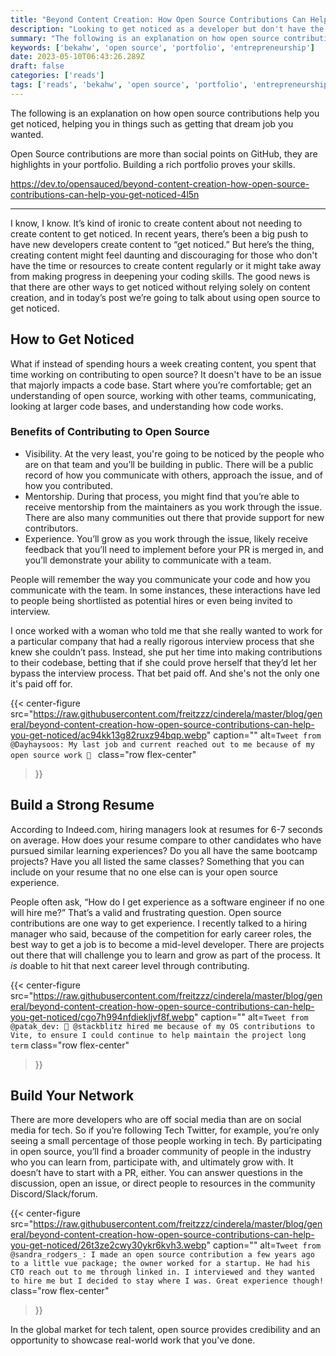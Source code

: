 ```yaml
---
title: "Beyond Content Creation: How Open Source Contributions Can Help You Get Noticed"
description: "Looking to get noticed as a developer but don't have the time or resources to create content regularly? This blog post explains how open source contributions can help you build credibility, get noticed, and even land your dream job. Learn practical tips for contributing to open source projects, building a strong resume, and growing your network in the tech industry."
summary: "The following is an explanation on how open source contributions help you get noticed, helping you in things such as getting that dream job you wanted. Open Source contributions are more than social points on GitHub, they are highlights in your portfolio. Building a rich portfolio proves your skills."
keywords: ['bekahw', 'open source', 'portfolio', 'entrepreneurship']
date: 2023-05-10T06:43:26.289Z
draft: false
categories: ['reads']
tags: ['reads', 'bekahw', 'open source', 'portfolio', 'entrepreneurship']
---
```


The following is an explanation on how open source contributions help you get noticed, helping you in things such as getting that dream job you wanted.

Open Source contributions are more than social points on GitHub, they are highlights in your portfolio. Building a rich portfolio proves your skills.

https://dev.to/opensauced/beyond-content-creation-how-open-source-contributions-can-help-you-get-noticed-4l5n

---

I know, I know. It’s kind of ironic to create content about not needing to create content to get noticed. In recent years, there’s been a big push to have new developers create content to “get noticed.” But here’s the thing, creating content might feel daunting and discouraging for those who don't have the time or resources to create content regularly or it might take away from making progress in deepening your coding skills. The good news is that there are other ways to get noticed without relying solely on content creation, and in today’s post we’re going to talk about using open source to get noticed.

[](#how-to-get-noticed)How to Get Noticed
-----------------------------------------

What if instead of spending hours a week creating content, you spent that time working on contributing to open source? It doesn't have to be an issue that majorly impacts a code base. Start where you’re comfortable; get an understanding of open source, working with other teams, communicating, looking at larger code bases, and understanding how code works.

### [](#benefits-of-contributing-to-open-source)Benefits of Contributing to Open Source

*   Visibility. At the very least, you're going to be noticed by the people who are on that team and you’ll be building in public. There will be a public record of how you communicate with others, approach the issue, and of how you contributed.
*   Mentorship. During that process, you might find that you’re able to receive mentorship from the maintainers as you work through the issue. There are also many communities out there that provide support for new contributors.
*   Experience. You’ll grow as you work through the issue, likely receive feedback that you’ll need to implement before your PR is merged in, and you’ll demonstrate your ability to communicate with a team.

People will remember the way you communicate your code and how you communicate with the team. In some instances, these interactions have led to people being shortlisted as potential hires or even being invited to interview.

I once worked with a woman who told me that she really wanted to work for a particular company that had a really rigorous interview process that she knew she couldn’t pass. Instead, she put her time into making contributions to their codebase, betting that if she could prove herself that they’d let her bypass the interview process. That bet paid off. And she's not the only one it's paid off for.

{{< center-figure
    src="https://raw.githubusercontent.com/freitzzz/cinderela/master/blog/general/beyond-content-creation-how-open-source-contributions-can-help-you-get-noticed/ac94kk13g82ruxz94bqp.webp"
    caption=""
    alt=`Tweet from @Dayhaysoos: My last job and current reached out to me because of my open source work 🫡 `
    class="row flex-center"
>}}

[](#build-a-strong-resume)Build a Strong Resume
-----------------------------------------------

According to Indeed.com, hiring managers look at resumes for 6-7 seconds on average. How does your resume compare to other candidates who have pursued similar learning experiences? Do you all have the same bootcamp projects? Have you all listed the same classes? Something that you can include on your resume that no one else can is your open source experience.

People often ask, “How do I get experience as a software engineer if no one will hire me?” That’s a valid and frustrating question. Open source contributions are one way to get experience. I recently talked to a hiring manager who said, because of the competition for early career roles, the best way to get a job is to become a mid-level developer. There are projects out there that will challenge you to learn and grow as part of the process. It _is_ doable to hit that next career level through contributing.

{{< center-figure
    src="https://raw.githubusercontent.com/freitzzz/cinderela/master/blog/general/beyond-content-creation-how-open-source-contributions-can-help-you-get-noticed/cgo7h994nfdiekljvf8f.webp"
    caption=""
    alt=`Tweet from @patak_dev: 👋 @stackblitz hired me because of my OS contributions to Vite, to ensure I could continue to help maintain the project long term`
    class="row flex-center"
>}}

[](#build-your-network)Build Your Network
-----------------------------------------

There are more developers who are off social media than are on social media for tech. So if you’re following Tech Twitter, for example, you’re only seeing a small percentage of those people working in tech. By participating in open source, you’ll find a broader community of people in the industry who you can learn from, participate with, and ultimately grow with. It doesn’t have to start with a PR, either. You can answer questions in the discussion, open an issue, or direct people to resources in the community Discord/Slack/forum.

{{< center-figure
    src="https://raw.githubusercontent.com/freitzzz/cinderela/master/blog/general/beyond-content-creation-how-open-source-contributions-can-help-you-get-noticed/26t3ze2cwy30ykr6kvh3.webp"
    caption=""
    alt=`Tweet from @sandra_rodgers_: I made an open source contribution a few years ago to a little vue package; the owner worked for a startup. He had his CTO reach out to me through linked in. I interviewed and they wanted to hire me but I decided to stay where I was. Great experience though!`
    class="row flex-center"
>}}

In the global market for tech talent, open source provides credibility and an opportunity to showcase real-world work that you’ve done.